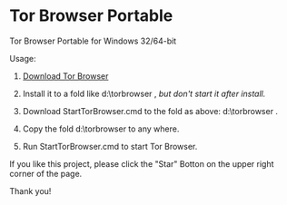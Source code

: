 # Tor Browser Portable

Tor Browser Portable for Windows 32/64-bit 

Usage: 

1. [Download Tor Browser](https://www.torproject.org/projects/torbrowser.html)

2. Install it to a fold like d:\torbrowser , *but don't start it after install.*

3. Download StartTorBrowser.cmd to the fold as above: d:\torbrowser .

4. Copy the fold d:\torbrowser to any where.

5. Run StartTorBrowser.cmd to start Tor Browser.

If you like this project, please click the "Star" Botton on the upper right corner of the page. 

Thank you!
